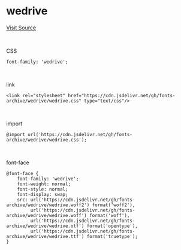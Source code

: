 # wedrive

[Visit Source](http://www.earlyfont.com/portfolio/EARLYFONT_WEDRIVE)

&nbsp;

CSS

```
font-family: 'wedrive';
```

&nbsp;

link

```
<link rel="stylesheet" href="https://cdn.jsdelivr.net/gh/fonts-archive/wedrive/wedrive.css" type="text/css"/>
```

&nbsp;

import

```
@import url('https://cdn.jsdelivr.net/gh/fonts-archive/wedrive/wedrive.css');
```

&nbsp;

font-face

```
@font-face {
    font-family: 'wedrive';
    font-weight: normal;
    font-style: normal;
    font-display: swap;
    src: url('https://cdn.jsdelivr.net/gh/fonts-archive/wedrive/wedrive.woff2') format('woff2'),
         url('https://cdn.jsdelivr.net/gh/fonts-archive/wedrive/wedrive.woff') format('woff'),
         url('https://cdn.jsdelivr.net/gh/fonts-archive/wedrive/wedrive.otf') format('opentype'),
         url('https://cdn.jsdelivr.net/gh/fonts-archive/wedrive/wedrive.ttf') format('truetype');
}
```
